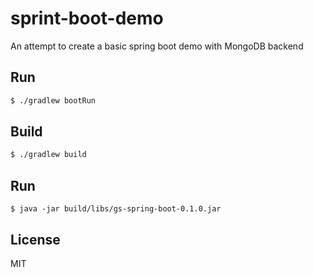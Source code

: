 # sprint-boot-demo
An attempt to create a basic spring boot demo with MongoDB backend

## Run

```sh
$ ./gradlew bootRun
```

## Build

```sh
$ ./gradlew build
```

## Run

```
$ java -jar build/libs/gs-spring-boot-0.1.0.jar
```

## License

MIT